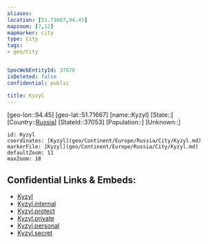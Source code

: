 ```yaml
---
aliases: 
location: [51.71667,94.45]
mapzoom: [7,12] 
mapmarker: city 
type: City
tags:
- geo/City


SpocWebEntityId: 37070
isDeleted: false
confidential: public

title: Kyzyl
---
```

[geo-lon::94.45]
[geo-lat::51.71667]
[name::Kyzyl]
[State::]
[Country::[Russia](geo/Continent/Europe/Russia.md)]
[StateId::37053]
[Population::]
[Unknown::]


```leaflet
id: Kyzyl
coordinates: [Kyzyl](geo/Continent/Europe/Russia/City/Kyzyl.md)
markerFile: [Kyzyl](geo/Continent/Europe/Russia/City/Kyzyl.md)
defaultZoom: 11 
maxZoom: 18
```


## Confidential Links & Embeds: 
- [Kyzyl](../../../../../../_public/geo/Continent/Europe/Russia/City/Kyzyl.md) 
- [Kyzyl.internal](../../../../../../_internal/geo/Continent/Europe/Russia/City/Kyzyl.internal.md) 
- [Kyzyl.protect](../../../../../../_protect/geo/Continent/Europe/Russia/City/Kyzyl.protect.md) 
- [Kyzyl.private](../../../../../../_private/geo/Continent/Europe/Russia/City/Kyzyl.private.md) 
- [Kyzyl.personal](../../../../../../_personal/geo/Continent/Europe/Russia/City/Kyzyl.personal.md) 
- [Kyzyl.secret](../../../../../../_secret/geo/Continent/Europe/Russia/City/Kyzyl.secret.md) 
